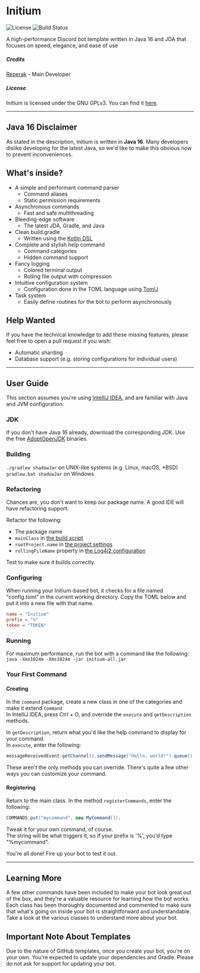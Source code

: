 # Initium
![License](https://img.shields.io/github/license/zorroware/initium?style=flat-square)
![Build Status](https://img.shields.io/github/workflow/status/zorroware/initium/Gradle%20CI?style=flat-square)

A high-performance Discord bot template written in Java 16 and JDA that focuses on speed, elegance, and ease of use

##### Credits
[Reperak](https://github.com/ReperakPro) - Main Developer

##### License
Initium is licensed under the GNU GPLv3. You can find it [here](LICENSE).
____

## Java 16 Disclaimer
As stated in the description, Initium is written in **Java 16**.
Many developers dislike developing for the latest Java, so we'd like to make this obvious now to prevent inconveniences.

## What's inside?
* A simple and performant command parser
  * Command aliases
  * Static permission requirements
* Asynchronous commands
  * Fast and safe multithreading
* Bleeding-edge software
  * The latest JDA, Gradle, and Java
* Clean build.gradle
  * Written using the [Kotlin DSL](https://docs.gradle.org/current/userguide/kotlin_dsl.html)
* Complete and stylish help command
  * Command categories
  * Hidden command support
* Fancy logging
  * Colored terminal output 
  * Rolling file output with compression
* Intuitive configuration system
  * Configuration done in the TOML language using [TomlJ](https://github.com/tomlj/tomlj)
* Task system
  * Easily define routines for the bot to perform asynchronously

## Help Wanted
If you have the technical knowledge to add these missing features, please feel free to open a pull request if you wish:
* Automatic sharding
* Database support (e.g. storing configurations for individual users)
____

## User Guide
This section assumes you're using [IntelliJ IDEA](https://www.jetbrains.com/idea), and are familiar with Java and JVM configuration.

### JDK
If you don't have Java 16 already, download the corresponding JDK. Use the free [AdoptOpenJDK](https://adoptopenjdk.net/?variant=openjdk16&jvmVariant=hotspot) binaries.

### Building
`./gradlew shadowJar` on UNIX-like systems (e.g. Linux, macOS, *BSD)<br>
`gradlew.bat shadowJar` on Windows

### Refactoring
Chances are, you don't want to keep our package name. A good IDE will have refactoring support.

Refactor the following:
* The package name
* `mainClass` in [the build script](build.gradle.kts)
* `rootProject.name` in [the project settings](settings.gradle.kts)
* `rollingFileName` property in [the Log4j2 configuration](src/main/resources/log4j2.xml)

Test to make sure it builds correctly.

### Configuring
When running your Initium-based bot, it checks for a file named "config.toml" in the current working directory. Copy the TOML below and put it into a new file with that name.
```toml
name = "Initium"
prefix = "%"
token = "TOKEN"
```

### Running
For maximum performance, run the bot with a command like the following:<br>
`java -Xmx1024m -Xms1024m -jar initium-all.jar`

### Your First Command
#### Creating
In the `command` package, create a new class in one of the categories and make it extend `Command`<br>
In IntelliJ IDEA, press Ctrl + O, and override the `execute` and `getDescription` methods.

In `getDescription`, return what you'd like the help command to display for your command.<br>
In `execute`, enter the following:
```java
messageReceivedEvent.getChannel().sendMessage("Hello, world!").queue();
```

These aren't the only methods you can override. There's quite a few other ways you can customize your command.

#### Registering
Return to the main class. In the method `registerCommands`, enter the following:
```java
COMMANDS.put("mycommand", new MyCommand());
```
Tweak it for your own command, of course.<br>
The string will be what triggers it, so if your prefix is '%', you'd type "%mycommand".

You're all done! Fire up your bot to test it out.
____

## Learning More
A few other commands have been included to make your bot look great out of the box,
and they're a valuable resource for learning how the bot works. Each class has been thoroughly documented and commented
to make sure that what's going on inside your bot is straightforward and understandable.
Take a look at the various classes to understand more about your bot.

## Important Note About Templates
Due to the nature of GitHub templates, once you create your bot, you're on your own.
You're expected to update your dependencies and Gradle. Please do not ask for support for updating your bot.
